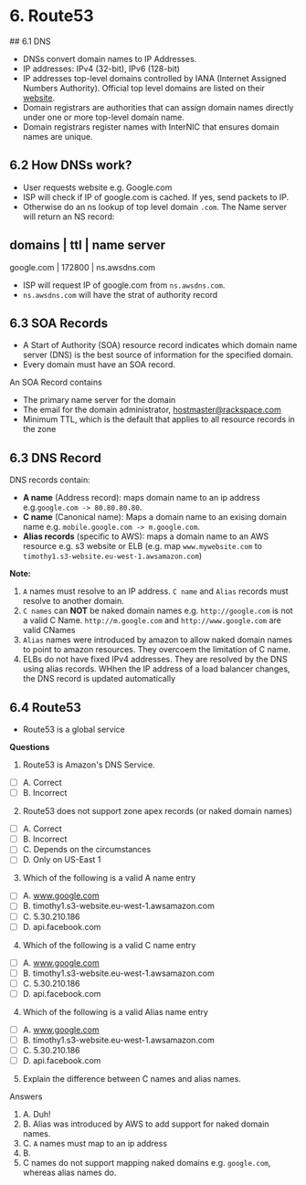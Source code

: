 # 6. Route53

## 6.1 DNS

- DNSs convert domain names to IP Addresses. 
- IP addresses: IPv4 (32-bit), IPv6 (128-bit)
- IP addresses top-level domains controlled by IANA (Internet Assigned Numbers Authority). Official top level domains are listed on their [website](http://www.iana.org/domains/root/db).
- Domain registrars are authorities that can assign domain names directly under one or more top-level domain name.
- Domain registrars register names with InterNIC that ensures domain names are unique.

## 6.2 How DNSs work?

- User requests website e.g. Google.com
- ISP will check if IP of google.com is cached. If yes, send packets to IP.
- Otherwise do an ns lookup of top level domain `.com`. The Name server will return an NS record:

domains 	| 	ttl 	| 	name server
--------------------------------------------
google.com 	| 	172800 	| 	ns.awsdns.com

- ISP will request IP of google.com from `ns.awsdns.com`.
- `ns.awsdns.com` will have the strat of authority record

## 6.3 SOA Records

- A Start of Authority (SOA) resource record indicates which domain name server (DNS) is the best source of information for the specified domain. 
- Every domain must have an SOA record.

An SOA Record contains

- The primary name server for the domain
- The email for the domain administrator, hostmaster@rackspace.com
- Minimum TTL, which is the default that applies to all resource records in the zone

## 6.3 DNS Record

DNS records contain: 
- **A name** (Address record): maps domain name to an ip address e.g.`google.com -> 80.80.80.80`.
- **C name** (Canonical name): Maps a domain name to an exising domain name e.g. `mobile.google.com -> m.google.com`.
- **Alias records** (specific to AWS): maps a domain name to an AWS resource e.g. s3 website or ELB (e.g. map `www.mywebsite.com` to `timothy1.s3-website.eu-west-1.awsamazon.com`)

**Note:**

1.  `A` names must resolve to an IP address. `C name` and `Alias` records must resolve to another domain.
2. `C names` can **NOT** be naked domain names e.g. `http://google.com` is not a valid C Name. `http://m.google.com` and `http://www.google.com` are valid CNames
3. `Alias` names were introduced by amazon to allow naked domain names to point to amazon resources. They overcoem the limitation of C name.
4. ELBs do not have fixed IPv4 addresses. They are resolved by the DNS using alias records. WHhen the IP address of a load balancer changes, the DNS record is updated automatically

## 6.4 Route53

- Route53 is a global service

**Questions**

1. Route53 is Amazon's DNS Service.

- [ ] A. Correct
- [ ] B. Incorrect

2. Route53 does not support zone apex records (or naked domain names)

- [ ] A. Correct
- [ ] B. Incorrect
- [ ] C. Depends on the circumstances
- [ ] D. Only on US-East 1

3. Which of the following is a valid A name entry 

- [ ] A. www.google.com
- [ ] B. timothy1.s3-website.eu-west-1.awsamazon.com
- [ ] C. 5.30.210.186
- [ ] D. api.facebook.com

4. Which of the following is a valid C name entry 

- [ ] A. www.google.com
- [ ] B. timothy1.s3-website.eu-west-1.awsamazon.com
- [ ] C. 5.30.210.186
- [ ] D. api.facebook.com

4. Which of the following is a valid Alias name entry 

- [ ] A. www.google.com
- [ ] B. timothy1.s3-website.eu-west-1.awsamazon.com
- [ ] C. 5.30.210.186
- [ ] D. api.facebook.com

5. Explain the difference between C names and alias names.

Answers
1. A. Duh! 
2. B. Alias was introduced by AWS to add support for naked domain names.
3. C. `A` names must map to an ip address
4. B. 
5. C names do not support mapping naked domains e.g. `google.com`, whereas alias names do.